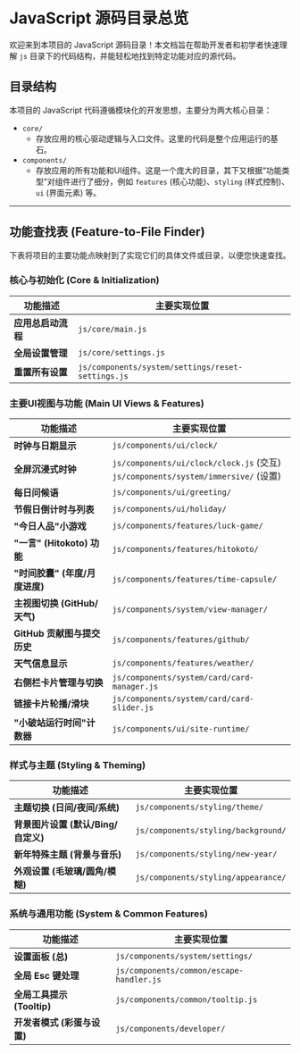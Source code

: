# JavaScript 源码目录总览

欢迎来到本项目的 JavaScript 源码目录！本文档旨在帮助开发者和初学者快速理解 `js` 目录下的代码结构，并能轻松地找到特定功能对应的源代码。

## 目录结构

本项目的 JavaScript 代码遵循模块化的开发思想，主要分为两大核心目录：

-   `core/`
    -   存放应用的核心驱动逻辑与入口文件。这里的代码是整个应用运行的基石。
-   `components/`
    -   存放应用的所有功能和UI组件。这是一个庞大的目录，其下又根据“功能类型”对组件进行了细分，例如 `features` (核心功能)、`styling` (样式控制)、`ui` (界面元素) 等。

---

## 功能查找表 (Feature-to-File Finder)

下表将项目的主要功能点映射到了实现它们的具体文件或目录，以便您快速查找。

### 核心与初始化 (Core & Initialization)

| 功能描述             | 主要实现位置                               |
| -------------------- | ------------------------------------------ |
| **应用总启动流程**   | `js/core/main.js`                          |
| **全局设置管理**     | `js/core/settings.js`                      |
| **重置所有设置**     | `js/components/system/settings/reset-settings.js` |

### 主要UI视图与功能 (Main UI Views & Features)

| 功能描述                     | 主要实现位置                                    |
| ---------------------------- | ----------------------------------------------- |
| **时钟与日期显示**           | `js/components/ui/clock/`                       |
| **全屏沉浸式时钟**           | `js/components/ui/clock/clock.js` (交互) <br> `js/components/system/immersive/` (设置) |
| **每日问候语**               | `js/components/ui/greeting/`                    |
| **节假日倒计时与列表**       | `js/components/ui/holiday/`                     |
| **"今日人品"小游戏**         | `js/components/features/luck-game/`             |
| **"一言" (Hitokoto) 功能**   | `js/components/features/hitokoto/`              |
| **"时间胶囊" (年度/月度进度)** | `js/components/features/time-capsule/`          |
| **主视图切换 (GitHub/天气)** | `js/components/system/view-manager/`            |
| **GitHub 贡献图与提交历史**  | `js/components/features/github/`                |
| **天气信息显示**             | `js/components/features/weather/`               |
| **右侧栏卡片管理与切换**     | `js/components/system/card/card-manager.js`     |
| **链接卡片轮播/滑块**        | `js/components/system/card/card-slider.js`      |
| **"小破站运行时间"计数器**   | `js/components/ui/site-runtime/`                |

### 样式与主题 (Styling & Theming)

| 功能描述                         | 主要实现位置                             |
| -------------------------------- | ---------------------------------------- |
| **主题切换 (日间/夜间/系统)**    | `js/components/styling/theme/`           |
| **背景图片设置 (默认/Bing/自定义)** | `js/components/styling/background/`      |
| **新年特殊主题 (背景与音乐)**    | `js/components/styling/new-year/`        |
| **外观设置 (毛玻璃/圆角/模糊)**  | `js/components/styling/appearance/`      |

### 系统与通用功能 (System & Common Features)

| 功能描述                   | 主要实现位置                               |
| -------------------------- | ------------------------------------------ |
| **设置面板 (总)**          | `js/components/system/settings/`           |
| **全局 Esc 键处理**        | `js/components/common/escape-handler.js`   |
| **全局工具提示 (Tooltip)**   | `js/components/common/tooltip.js`          |
| **开发者模式 (彩蛋与设置)**  | `js/components/developer/`                 |
